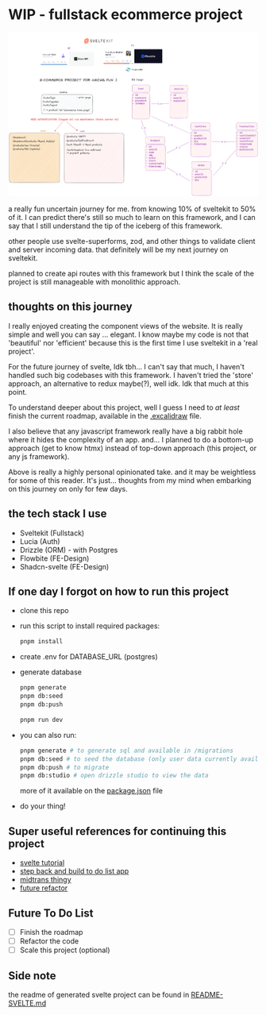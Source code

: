 # WIP - fullstack ecommerce project

![thumbnail](/docs/thumbnail.png)

a really fun uncertain journey for me. from knowing 10% of sveltekit to 50% of it. I can predict there's still so much to learn on this framework, and I can say that I still understand the tip of the iceberg of this framework.

other people use svelte-superforms, zod, and other things to validate client and server incoming data. that definitely will be my next journey on sveltekit.

planned to create api routes with this framework but I think the scale of the project is still manageable with monolithic approach.

## thoughts on this journey

I really enjoyed creating the component views of the website. It is really simple and well you can say ... elegant. I know maybe my code is not that 'beautiful' nor 'efficient' because this is the first time I use sveltekit in a 'real project'.

For the future journey of svelte, Idk tbh... I can't say that much, I haven't handled such big codebases with this framework. I haven't tried the 'store' approach, an alternative to redux maybe(?), well idk. Idk that much at this point.

To understand deeper about this project, well I guess I need to *at least* finish the current roadmap, available in the [.excalidraw](/docs/roadmap.excalidraw) file.

I also believe that any javascript framework really have a big rabbit hole where it hides the complexity of an app. and... I planned to do a bottom-up approach (get to know htmx) instead of top-down approach (this project, or any js framework).

Above is really a highly personal opinionated take. and it may be weightless for some of this reader. It's just... thoughts from my mind when embarking on this journey on only for few days.

## the tech stack I use

- Sveltekit (Fullstack)
- Lucia (Auth)
- Drizzle (ORM) - with Postgres
- Flowbite (FE-Design)
- Shadcn-svelte (FE-Design)

## If one day I forgot on how to run this project

- clone this repo
- run this script to install required packages:

  ```bash
  pnpm install
  ```

- create .env for DATABASE_URL (postgres)
- generate database

  ```bash
  pnpm generate
  pnpm db:seed
  pnpm db:push
  ```

  ```bash
  pnpm run dev
  ```

- you can also run:

  ```bash
  pnpm generate # to generate sql and available in /migrations
  pnpm db:seed # to seed the database (only user data currently available)
  pnpm db:push # to migrate
  pnpm db:studio # open drizzle studio to view the data
  ```

  more of it available on the [package.json](/package.json) file

- do your thing!

## Super useful references for continuing this project

- [svelte tutorial](https://learn.svelte.dev/tutorial/introducing-sveltekit)
- [step back and build to do list app](https://developer.mozilla.org/en-US/docs/Learn/Tools_and_testing/Client-side_JavaScript_frameworks/Svelte_Todo_list_beginning)
- [midtrans thingy](https://youtu.be/tdDARiQOmZE?si=NdqQi3dcS2zTOdCO)
- [future refactor](https://kit.svelte.dev/docs/performance)

## Future To Do List

- [ ] Finish the roadmap
- [ ] Refactor the code
- [ ] Scale this project (optional)

## Side note

the readme of generated svelte project can be found in [README-SVELTE.md](/README-SVELTE.md)
